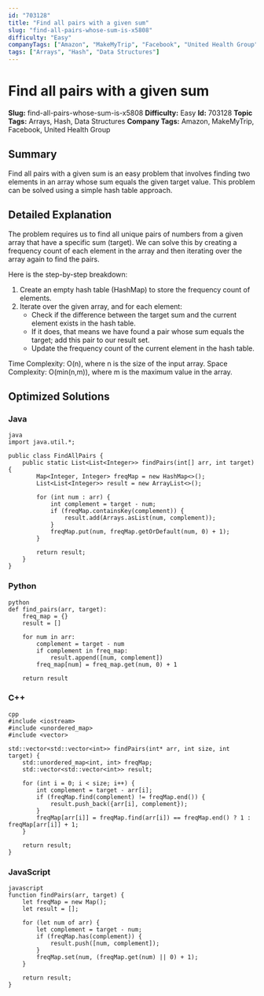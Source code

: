 ```yaml
---
id: "703128"
title: "Find all pairs with a given sum"
slug: "find-all-pairs-whose-sum-is-x5808"
difficulty: "Easy"
companyTags: ["Amazon", "MakeMyTrip", "Facebook", "United Health Group"]
tags: ["Arrays", "Hash", "Data Structures"]
---
```


**Find all pairs with a given sum**
=====================================================

**Slug:** find-all-pairs-whose-sum-is-x5808
**Difficulty:** Easy
**Id:** 703128
**Topic Tags:** Arrays, Hash, Data Structures
**Company Tags:** Amazon, MakeMyTrip, Facebook, United Health Group

## Summary
Find all pairs with a given sum is an easy problem that involves finding two elements in an array whose sum equals the given target value. This problem can be solved using a simple hash table approach.

## Detailed Explanation
The problem requires us to find all unique pairs of numbers from a given array that have a specific sum (target). We can solve this by creating a frequency count of each element in the array and then iterating over the array again to find the pairs. 

Here is the step-by-step breakdown:

1.  Create an empty hash table (HashMap) to store the frequency count of elements.
2.  Iterate over the given array, and for each element:
    *   Check if the difference between the target sum and the current element exists in the hash table.
    *   If it does, that means we have found a pair whose sum equals the target; add this pair to our result set.
    *   Update the frequency count of the current element in the hash table.

Time Complexity: O(n), where n is the size of the input array. 
Space Complexity: O(min(n,m)), where m is the maximum value in the array.

## Optimized Solutions

### Java
```
java
import java.util.*;

public class FindAllPairs {
    public static List<List<Integer>> findPairs(int[] arr, int target) {
        Map<Integer, Integer> freqMap = new HashMap<>();
        List<List<Integer>> result = new ArrayList<>();

        for (int num : arr) {
            int complement = target - num;
            if (freqMap.containsKey(complement)) {
                result.add(Arrays.asList(num, complement));
            }
            freqMap.put(num, freqMap.getOrDefault(num, 0) + 1);
        }

        return result;
    }
}
```

### Python
```
python
def find_pairs(arr, target):
    freq_map = {}
    result = []

    for num in arr:
        complement = target - num
        if complement in freq_map:
            result.append([num, complement])
        freq_map[num] = freq_map.get(num, 0) + 1

    return result
```

### C++
```
cpp
#include <iostream>
#include <unordered_map>
#include <vector>

std::vector<std::vector<int>> findPairs(int* arr, int size, int target) {
    std::unordered_map<int, int> freqMap;
    std::vector<std::vector<int>> result;

    for (int i = 0; i < size; i++) {
        int complement = target - arr[i];
        if (freqMap.find(complement) != freqMap.end()) {
            result.push_back({arr[i], complement});
        }
        freqMap[arr[i]] = freqMap.find(arr[i]) == freqMap.end() ? 1 : freqMap[arr[i]] + 1;
    }

    return result;
}
```

### JavaScript
```
javascript
function findPairs(arr, target) {
    let freqMap = new Map();
    let result = [];

    for (let num of arr) {
        let complement = target - num;
        if (freqMap.has(complement)) {
            result.push([num, complement]);
        }
        freqMap.set(num, (freqMap.get(num) || 0) + 1);
    }

    return result;
}
```